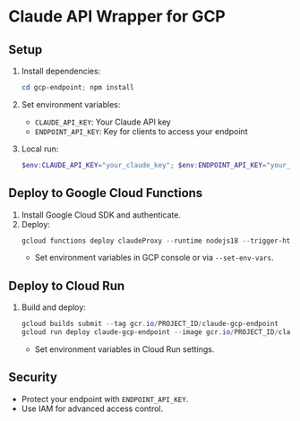 # Claude API Wrapper for GCP

## Setup

1. Install dependencies:
   ```powershell
   cd gcp-endpoint; npm install
   ```

2. Set environment variables:
   - `CLAUDE_API_KEY`: Your Claude API key
   - `ENDPOINT_API_KEY`: Key for clients to access your endpoint

3. Local run:
   ```powershell
   $env:CLAUDE_API_KEY="your_claude_key"; $env:ENDPOINT_API_KEY="your_endpoint_key"; node index.js
   ```

## Deploy to Google Cloud Functions

1. Install Google Cloud SDK and authenticate.
2. Deploy:
   ```powershell
   gcloud functions deploy claudeProxy --runtime nodejs18 --trigger-http --entry-point=app --allow-unauthenticated
   ```
   - Set environment variables in GCP console or via `--set-env-vars`.

## Deploy to Cloud Run

1. Build and deploy:
   ```powershell
   gcloud builds submit --tag gcr.io/PROJECT_ID/claude-gcp-endpoint
   gcloud run deploy claude-gcp-endpoint --image gcr.io/PROJECT_ID/claude-gcp-endpoint --platform managed --allow-unauthenticated
   ```
   - Set environment variables in Cloud Run settings.

## Security
- Protect your endpoint with `ENDPOINT_API_KEY`.
- Use IAM for advanced access control.
